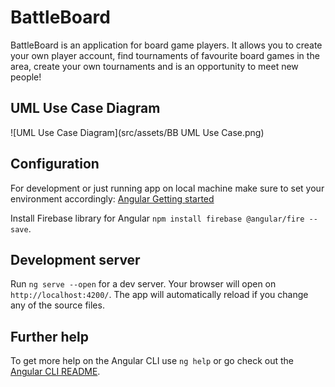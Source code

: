 # BattleBoard
BattleBoard is an application for board game players. It allows you to create your own player account, find tournaments of favourite board games in the area, create your own tournaments and is an opportunity to meet new people!

## UML Use Case Diagram
![UML Use Case Diagram](src/assets/BB UML Use Case.png)

## Configuration 
For development or just running app on local machine make sure to set your environment accordingly:
[Angular Getting started](https://angular.io/guide/quickstart)

Install Firebase library for Angular
`npm install firebase @angular/fire --save`.

## Development server

Run `ng serve --open` for a dev server. Your browser will open on `http://localhost:4200/`. The app will automatically reload if you change any of the source files.

## Further help

To get more help on the Angular CLI use `ng help` or go check out the [Angular CLI README](https://github.com/angular/angular-cli/blob/master/README.md).
